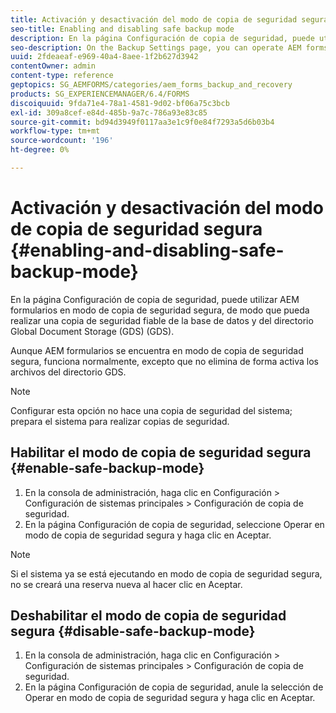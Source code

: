 ```yaml
---
title: Activación y desactivación del modo de copia de seguridad segura
seo-title: Enabling and disabling safe backup mode
description: En la página Configuración de copia de seguridad, puede utilizar AEM formularios en modo de copia de seguridad segura, de modo que pueda realizar una copia de seguridad fiable de la base de datos y del directorio Global Document Storage (GDS) (GDS). Aprenda a habilitar y deshabilitar el modo de copia de seguridad segura.
seo-description: On the Backup Settings page, you can operate AEM forms in safe backup mode so that you can reliably back up your database and Global Document Storage (GDS) (GDS) directory. Learn how to enable and disable safe backup mode.
uuid: 2fdeaeaf-e969-40a4-8aee-1f2b627d3942
contentOwner: admin
content-type: reference
geptopics: SG_AEMFORMS/categories/aem_forms_backup_and_recovery
products: SG_EXPERIENCEMANAGER/6.4/FORMS
discoiquuid: 9fda71e4-78a1-4581-9d02-bf06a75c3bcb
exl-id: 309a8cef-e84d-485b-9a7c-786a93e83c85
source-git-commit: bd94d3949f0117aa3e1c9f0e84f7293a5d6b03b4
workflow-type: tm+mt
source-wordcount: '196'
ht-degree: 0%

---
```


# Activación y desactivación del modo de copia de seguridad segura {#enabling-and-disabling-safe-backup-mode}

En la página Configuración de copia de seguridad, puede utilizar AEM formularios en modo de copia de seguridad segura, de modo que pueda realizar una copia de seguridad fiable de la base de datos y del directorio Global Document Storage (GDS) (GDS).

Aunque AEM formularios se encuentra en modo de copia de seguridad segura, funciona normalmente, excepto que no elimina de forma activa los archivos del directorio GDS.

>[!NOTE]
>
>Configurar esta opción no hace una copia de seguridad del sistema; prepara el sistema para realizar copias de seguridad.

## Habilitar el modo de copia de seguridad segura {#enable-safe-backup-mode}

1. En la consola de administración, haga clic en Configuración > Configuración de sistemas principales > Configuración de copia de seguridad.
1. En la página Configuración de copia de seguridad, seleccione Operar en modo de copia de seguridad segura y haga clic en Aceptar.

>[!NOTE]
>
>Si el sistema ya se está ejecutando en modo de copia de seguridad segura, no se creará una reserva nueva al hacer clic en Aceptar.

## Deshabilitar el modo de copia de seguridad segura {#disable-safe-backup-mode}

1. En la consola de administración, haga clic en Configuración > Configuración de sistemas principales > Configuración de copia de seguridad.
1. En la página Configuración de copia de seguridad, anule la selección de Operar en modo de copia de seguridad segura y haga clic en Aceptar.

